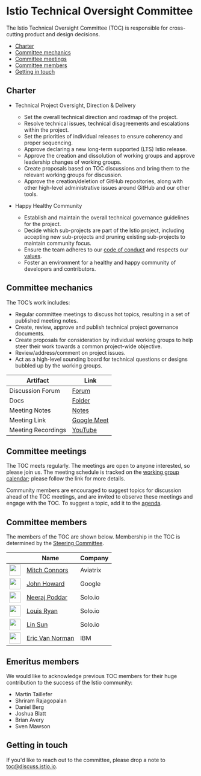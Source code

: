 # Istio Technical Oversight Committee

The Istio Technical Oversight Committee (TOC) is responsible for cross-cutting product and design decisions.

* [Charter](#charter)
* [Committee mechanics](#committee-mechanics)
* [Committee meetings](#committee-meetings)
* [Committee members](#committee-members)
* [Getting in touch](#getting-in-touch)

## Charter

* Technical Project Oversight, Direction & Delivery

  * Set the overall technical direction and roadmap of the project.
  * Resolve technical issues, technical disagreements and escalations within the project.
  * Set the priorities of individual releases to ensure coherency and proper sequencing.
  * Approve declaring a new long-term supported (LTS) Istio release.
  * Approve the creation and dissolution of working groups and approve leadership changes of working groups.
  * Create proposals based on TOC discussions and bring them to the relevant working groups for discussion.
  * Approve the creation/deletion of GitHub repositories, along with other high-level administrative issues around GitHub and our other tools.

* Happy Healthy Community

  * Establish and maintain the overall technical governance guidelines for the project.
  * Decide which sub-projects are part of the Istio project, including accepting new sub-projects and pruning existing sub-projects to
    maintain community focus.
  * Ensure the team adheres to our [code of conduct](CONTRIBUTING.md#code-of-conduct) and respects our [values](VALUES.md).
  * Foster an environment for a healthy and happy community of developers and contributors.

## Committee mechanics

The TOC’s work includes:

* Regular committee meetings to discuss hot topics, resulting in a set of published meeting notes.
* Create, review, approve and publish technical project governance documents.
* Create proposals for consideration by individual working groups to help steer their work towards a common project-wide objective.
* Review/address/comment on project issues.
* Act as a high-level sounding board for technical questions or designs bubbled up by the working groups.

Artifact | Link
---|---
Discussion Forum | [Forum](https://discuss.istio.io/c/technical-oversight-committee)
Docs | [Folder](https://drive.google.com/corp/drive/folders/1-BLXbKg8mfnXbip4IThz4R4GH2PEsLZO)
Meeting Notes | [Notes](https://docs.google.com/document/d/13lxJqtlaQhmV2EwsNnS6h-_O4pobZQZuMjrzOeMgVI0/edit#heading=h.ipnfbx7g04vg)
Meeting Link | [Google Meet](https://meet.google.com/aof-rirb-ijs)
Meeting Recordings | [YouTube](https://www.youtube.com/playlist?list=PL7wB27eZmdfc4YPa8y3hk8BG3r8INCpRo)

## Committee meetings

The TOC meets regularly. The meetings are open to anyone interested, so please join us. The meeting schedule is tracked
on the [working group calendar](WORKING-GROUPS.md#working-group-meetings); please follow the link for more details.

Community members are encouraged to suggest topics for discussion ahead of the TOC meetings, and are invited
to observe these meetings and engage with the TOC. To suggest a topic, add it to the [agenda](https://docs.google.com/document/d/13lxJqtlaQhmV2EwsNnS6h-_O4pobZQZuMjrzOeMgVI0/edit#heading=h.ipnfbx7g04vg).

## Committee members

The members of the TOC are shown below. Membership in the TOC is determined by the [Steering Committee](./steering/README.md).

&nbsp; | Name | Company
---|---|---
<img width="30px" src="https://avatars.githubusercontent.com/u/821270?v=4"> | [Mitch Connors](https://github.com/therealmitchconnors)  | Aviatrix
<img width="30px" src="https://avatars.githubusercontent.com/u/623453?v=4">            | [John Howard](https://github.com/howardjohn)  | Google
<img width="30px" src="https://avatars3.githubusercontent.com/u/12534779?s=400&v=4">|    [Neeraj Poddar](https://github.com/nrjpoddar) | Solo.io
<img width="30px" src="https://pbs.twimg.com/profile_images/838075233445695489/o2eAYJAV_400x400.jpg"> | [Louis Ryan](https://github.com/louiscryan) | Solo.io
<img width="30px" src="https://avatars1.githubusercontent.com/u/1588319?s=400&v=4"> |    [Lin Sun](https://github.com/linsun)          | Solo.io
<img width="30px" src="https://avatars.githubusercontent.com/u/10537847?v=4">       |    [Eric Van Norman](https://github.com/ericvn)  | IBM

## Emeritus members

We would like to acknowledge previous TOC members for their huge contribution to
the success of the Istio community:

* Martin Taillefer
* Shriram Rajagopalan
* Daniel Berg
* Joshua Blatt
* Brian Avery
* Sven Mawson

## Getting in touch

If you'd like to reach out to the committee, please drop a note to [toc@discuss.istio.io](mailto:toc@discuss.istio.io).
